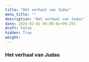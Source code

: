 ```yaml
---
title: "Het verhaal van Judas"
menu_title: ""
description: "Het verhaal van Judas"
date: 2024-02-01 06:00:01+00:293
draft: False
hidden: True
weight:
---
```

### Het verhaal van Judas

